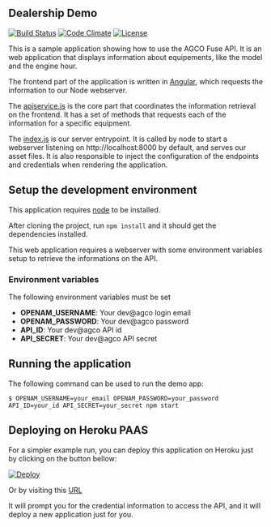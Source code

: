 Dealership Demo
---------------

[![Build Status](https://travis-ci.org/agco-fuse/dealership-demo.svg?branch=master)](https://travis-ci.org/agco-fuse/dealership-demo)
[![Code Climate](https://codeclimate.com/github/agco-fuse/dealership-demo/badges/gpa.svg)](https://codeclimate.com/github/agco-fuse/dealership-demo)
[![License](https://img.shields.io/github/license/mashape/apistatus.svg?maxAge=2592000)](https://github.com/agco-fuse/dealership-demo/blob/master/LICENSE)

This is a sample application showing how to use the AGCO Fuse API.
It is an web application that displays information about equipements, like the model and the engine hour.

The frontend part of the application is written in [Angular](https://angularjs.org/), which requests the information to our Node webserver.

The [apiservice.js](app/scripts/services/apiservice.js) is the core part that coordinates the information retrieval on the frontend.
It has a set of methods that requests each of the information for a specific equipment.

The [index.js](index.js) is our server entrypoint.
It is called by node to start a webserver listening on http://localhost:8000 by default, and serves our asset files.
It is also responsible to inject the configuration of the endpoints and credentials when rendering the application.

## Setup the development environment

This application requires [node](https://nodejs.org/en/) to be installed.

After cloning the project, run `npm install` and it should get the dependencies installed.

This web application requires a webserver with some environment variables setup to retrieve the informations on the API.

### Environment variables

The following environment variables must be set

- **OPENAM_USERNAME**: Your dev@agco login email
- **OPENAM_PASSWORD**: Your dev@agco password
- **API_ID**: Your dev@agco API id
- **API_SECRET**: Your dev@agco API secret

## Running the application

The following command can be used to run the demo app:

```
$ OPENAM_USERNAME=your_email OPENAM_PASSWORD=your_password API_ID=your_id API_SECRET=your_secret npm start
```

## Deploying on Heroku PAAS

For a simpler example run, you can deploy this application on Heroku just by clicking on the button bellow:

[![Deploy](https://www.herokucdn.com/deploy/button.svg)](https://heroku.com/deploy)

Or by visiting this [URL](https://heroku.com/deploy?template=https://github.com/agco-fuse/dealership-demo-node)

It will prompt you for the credential information to access the API, and it will deploy a new application just for you.
